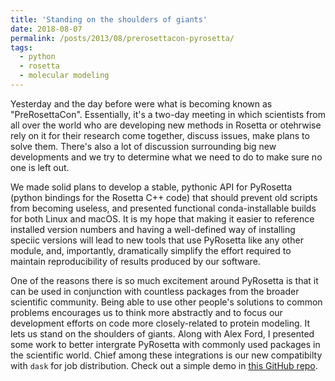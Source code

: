 ```yaml
---
title: 'Standing on the shoulders of giants'
date: 2018-08-07
permalink: /posts/2013/08/prerosettacon-pyrosetta/
tags:
  - python
  - rosetta
  - molecular modeling
---
```


Yesterday and the day before were what is becoming known as "PreRosettaCon". Essentially, it's a two-day meeting in which scientists from all over the world who are developing new methods in Rosetta or otehrwise rely on it for their research come together, discuss issues, make plans to solve them. There's also a lot of discussion surrounding big new developments and we try to determine what we need to do to make sure no one is left out.

We made solid plans to develop a stable, pythonic API for PyRosetta (python bindings for the Rosetta C++ code) that should prevent old scripts from becoming useless, and presented functional conda-installable builds for both Linux and macOS. It is my hope that making it easier to reference installed version numbers and having a well-defined way of installing speciic versions will lead to new tools that use PyRosetta like any other module, and, importantly, dramatically simplify the effort required to maintain reproducibility of results produced by our software.

One of the reasons there is so much excitement around PyRosetta is that it can be used in conjunction with countless packages from the broader scientific community. Being able to use other people's solutions to common problems encourages us to think more abstractly and to focus our development efforts on code more closely-related to protein modeling. It lets us stand on the shoulders of giants. Along with Alex Ford, I presented some work to better intergrate PyRosetta with commonly used packages in the scientific world. Chief among these integrations is our new compatibilty with `dask` for job distribution. Check out a simple demo in [this GitHub repo](https://github.com/RosettaCommons/pyrosettascripts_demo).
